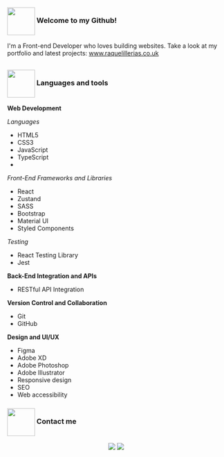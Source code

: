 <!----------------------------------------------------------Greetings card & ConnectionBadges---------------------------------------------------------> 
 
 
###  <img align="center" height="64" width="64" src="https://img.icons8.com/bubbles/100/000000/document.png"/> Welcome to my Github!
I'm a Front-end Developer who loves building websites. Take a look at my portfolio and latest projects: <a href="https://www.raquelillerias.co.uk"  target="_blank">www.raquelillerias.co.uk</a>
 ## 
<!---------------------------------------------------------------------Current Goals-------------------------------------------------------------------> 

 ### <img align="center" height="64" width="64" src="https://img.icons8.com/bubbles/100/000000/opened-folder.png"/> Languages and tools
**Web Development**

_Languages_
 * HTML5
 * CSS3
 * JavaScript
 * TypeScript
 * 
 _Front-End Frameworks and Libraries_
 * React
 * Zustand
 * SASS
 * Bootstrap
 * Material UI
 * Styled Components

_Testing_
 * React Testing Library
 * Jest

**Back-End Integration and APIs**

 * RESTful API Integration
 
**Version Control and Collaboration**

 * Git
 * GitHub
 
**Design and UI/UX**

 * Figma
 * Adobe XD
 * Adobe Photoshop
 * Adobe Illustrator
 * Responsive design
 * SEO
 * Web accessibility 
 
 <!---------------------------------------------------------------------Contact-------------------------------------------------------------------> 
 ### <img align="center" height="64" width="64" src="https://img.icons8.com/bubbles/100/000000/contacts.png"/> Contact me
 
  <div align="center"> 
  <a href="https://www.linkedin.com/in/raquel-illerias/" target="_blank" title="My LinkedIn!" ><img src="https://img.shields.io/badge/LinkedIn-0077B5?style=for-the-badge&logo=linkedin&logoColor=white"></a>
  <a href="mailto:raquel.illerias@gmail.com" target="_blank" title="Email me at raquel.illerias@gmail.com"><img src="https://img.shields.io/badge/Gmail-D14836?style=for-the-badge&logo=gmail&logoColor=white"></a>
 </div>

